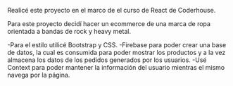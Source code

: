 Realicé este proyecto en el marco de el curso de React de Coderhouse. 

Para este proyecto decidí hacer un ecommerce de una marca de ropa orientada a bandas de rock y heavy metal. 

-Para el estilo utilicé Bootstrap y CSS.
-Firebase para poder crear una base de datos, la cual es consumida para poder mostrar los productos y a la vez almacena los datos de los pedidos generados por los usuarios. 
-Usé Context para poder mantener la información del usuario mientras el mismo navega por la página.
